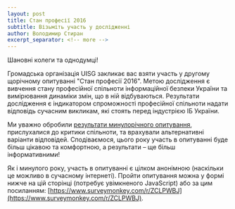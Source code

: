 ```yaml
---
layout: post
title: Стан професії 2016
subtitle: Візьміть участь у дослідженні
author: Володимир Стиран
excerpt_separator: <!-- more -->
---
```


Шановні колеги та однодумці!

Громадська організація UISG закликає вас взяти участь у другому щорічному опитуванні "Стан професії 2016". Метою дослідження є вивчення стану професійної спільноти інформаційної безпеки України та вимірювання динаміки змін, що в ній відбуваються. Результати дослідження є індикатором спроможності професійної спільноти надати відповідь сучасним викликам, які стоять перед індустрією ІБ України.

<!-- more -->

Ми уважно обробили [результати минулорічного опитування](_posts/2016-03-03-state-of-profession-2015.md), прислухалися до критики спільноти, та врахували альтернативні варіанти відповідей. Сподіваємося, цього року участь в опитуванні буде більш цікавою та комфортною, а результати – ще більш інформативними!

Як і минулого року, участь в опитуванні є цілком анонімною (наскільки це можливо в сучасному інтернеті). Пройти опитування можна у формі нижче на цій сторінці (потребує увімкненого JavaScript) або за цим посиланням: [https://www.surveymonkey.com/r/ZCLPWBJ](https://www.surveymonkey.com/r/ZCLPWBJ).

<script>(function(t,e,c,n){var o,s,r;t.SMCX=t.SMCX||[],e.getElementById(n)||(o=e.getElementsByTagName(c),s=o[o.length-1],r=e.createElement(c),r.type="text/javascript",r.async=!0,r.id=n,r.src=["https:"===location.protocol?"https://":"http://","widget.surveymonkey.com/collect/website/js/ZbOcbXj92uSLmpzo82LrWMa8h_2Bdy_2FJHIu7Sr_2F_2F8l5TaRhhcIEvxru_2FncRdu9ahb1.js"].join(""),s.parentNode.insertBefore(r,s))})(window,document,"script","smcx-sdk");</script>
